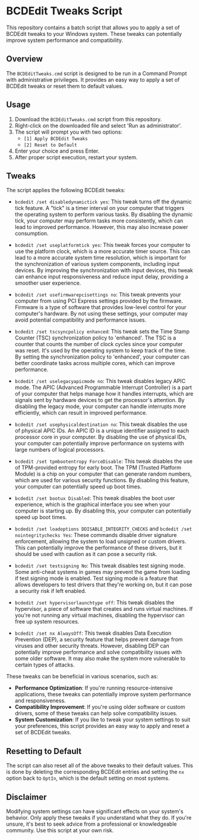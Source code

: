 # BCDEdit Tweaks Script

This repository contains a batch script that allows you to apply a set of BCDEdit tweaks to your Windows system. These tweaks can potentially improve system performance and compatibility.

## Overview

The `BCDEditTweaks.cmd` script is designed to be run in a Command Prompt with administrative privileges. It provides an easy way to apply a set of BCDEdit tweaks or reset them to default values.

## Usage

1. Download the `BCDEditTweaks.cmd` script from this repository.
2. Right-click on the downloaded file and select 'Run as administrator'.
3. The script will prompt you with two options:
    - `[1] Apply BCDEdit Tweaks`
    - `[2] Reset to Default`
4. Enter your choice and press Enter.
5. After proper script execution, restart your system.

## Tweaks

The script applies the following BCDEdit tweaks:

- `bcdedit /set disabledynamictick yes`: This tweak turns off the dynamic tick feature. A "tick" is a timer interval on your computer that triggers the operating system to perform various tasks. By disabling the dynamic tick, your computer may perform tasks more consistently, which can lead to improved performance. However, this may also increase power consumption.

- `bcdedit /set useplatformtick yes`: This tweak forces your computer to use the platform clock, which is a more accurate timer source. This can lead to a more accurate system time resolution, which is important for the synchronization of various system components, including input devices. By improving the synchronization with input devices, this tweak can enhance input responsiveness and reduce input delay, providing a smoother user experience.

- `bcdedit /set usefirmwarepcisettings no`: This tweak prevents your computer from using PCI Express settings provided by the firmware. Firmware is a type of software that provides low-level control for your computer's hardware. By not using these settings, your computer may avoid potential compatibility and performance issues.

- `bcdedit /set tscsyncpolicy enhanced`: This tweak sets the Time Stamp Counter (TSC) synchronization policy to 'enhanced'. The TSC is a counter that counts the number of clock cycles since your computer was reset. It's used by the operating system to keep track of the time. By setting the synchronization policy to 'enhanced', your computer can better coordinate tasks across multiple cores, which can improve performance.

- `bcdedit /set uselegacyapicmode no`: This tweak disables legacy APIC mode. The APIC (Advanced Programmable Interrupt Controller) is a part of your computer that helps manage how it handles interrupts, which are signals sent by hardware devices to get the processor's attention. By disabling the legacy mode, your computer can handle interrupts more efficiently, which can result in improved performance.

- `bcdedit /set usephysicaldestination no`: This tweak disables the use of physical APIC IDs. An APIC ID is a unique identifier assigned to each processor core in your computer. By disabling the use of physical IDs, your computer can potentially improve performance on systems with large numbers of logical processors.

- `bcdedit /set tpmbootentropy ForceDisable`: This tweak disables the use of TPM-provided entropy for early boot. The TPM (Trusted Platform Module) is a chip on your computer that can generate random numbers, which are used for various security functions. By disabling this feature, your computer can potentially speed up boot times.

- `bcdedit /set bootux Disabled`: This tweak disables the boot user experience, which is the graphical interface you see when your computer is starting up. By disabling this, your computer can potentially speed up boot times.

- `bcdedit /set loadoptions DDISABLE_INTEGRITY_CHECKS` and `bcdedit /set nointegritychecks Yes`: These commands disable driver signature enforcement, allowing the system to load unsigned or custom drivers. This can potentially improve the performance of these drivers, but it should be used with caution as it can pose a security risk.

- `bcdedit /set testsigning No`: This tweak disables test signing mode. Some anti-cheat systems in games may prevent the game from loading if test signing mode is enabled. Test signing mode is a feature that allows developers to test drivers that they're working on, but it can pose a security risk if left enabled.

- `bcdedit /set hypervisorlaunchtype off`: This tweak disables the hypervisor, a piece of software that creates and runs virtual machines. If you're not running any virtual machines, disabling the hypervisor can free up system resources.

- `bcdedit /set nx AlwaysOff`: This tweak disables Data Execution Prevention (DEP), a security feature that helps prevent damage from viruses and other security threats. However, disabling DEP can potentially improve performance and solve compatibility issues with some older software. It may also make the system more vulnerable to certain types of attacks.

These tweaks can be beneficial in various scenarios, such as:

- **Performance Optimization**: If you're running resource-intensive applications, these tweaks can potentially improve system performance and responsiveness.
- **Compatibility Improvement**: If you're using older software or custom drivers, some of these tweaks can help solve compatibility issues.
- **System Customization**: If you like to tweak your system settings to suit your preferences, this script provides an easy way to apply and reset a set of BCDEdit tweaks.

## Resetting to Default

The script can also reset all of the above tweaks to their default values. This is done by deleting the corresponding BCDEdit entries and setting the `nx` option back to `OptIn`, which is the default setting on most systems.

## Disclaimer

Modifying system settings can have significant effects on your system's behavior. Only apply these tweaks if you understand what they do. If you're unsure, it's best to seek advice from a professional or knowledgeable community. Use this script at your own risk.
